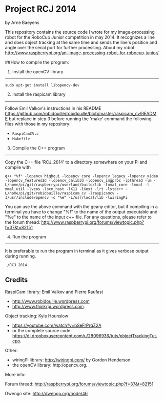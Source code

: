 Project RCJ 2014
================
by Arne Baeyens

This repository contains the source code I wrote for my image-processing robot for the RoboCup Junior competition in may 2014. It recognizes a line and does object tracking at the same time and sends the line's position and angle over the serial port for further processing.
About my robot: http://www.raspberrypi.org/an-image-processing-robot-for-robocup-junior/


##How to compile the program:

1. Install the openCV library
----------------------------------------
    sudo apt-get install libopencv-dev

2. Install the raspicam library
----------------------------------------
Follow Emil Valkov's instructions in his README
https://github.com/robidouille/robidouille/blob/master/raspicam_cv/README but replace in step 3 before running the 'make' command the following files with those in my repository:
* `RaspiCamCV.c`
* `Makefile`

3. Compile the C++ program
----------------------------------------
Copy the C++ file 'RCJ_2014' to a directory somewhere on your Pi
and compile with 

    g++ "%f" -lopencv_highgui -lopencv_core -lopencv_legacy -lopencv_video -lopencv_features2d -lopencv_calib3d -lopencv_imgproc -lpthread -lm -L/home/pi/git/raspberrypi/userland/build/lib -lmmal_core -lmmal -l mmal_util -lvcos -lbcm_host -lX11 -lXext -lrt -lstdc++ -L/home/pi/git/robidouille/raspicam_cv -lraspicamcv -I/usr/include/opencv -o "%e" -L/usr/local/lib -lwiringPi

You can use the above command with the geany editor, but if compiling in a terminal you have to change "%f" to the name of the output executable and "%e" to the name of the input c++ file.
For any questions, please refer to the forum thread:
http://www.raspberrypi.org/forums/viewtopic.php?f=37&t=82151

4. Run the program
----------------------------------------
It is preferable to run the program in terminal as it gives verbose output during running.

    ./RCJ_2014

Credits
----------------------------------------
RaspiCam library: Emil Valkov and Pierre Raufast
* http://www.robidouille.wordpress.com
* http://www.thinkrpi.wordpress.com.

Object tracking: Kyle Hounslow
* https://youtube.com/watch?v=bSeFrPrqZ2A
* or the complete source code: https://dl.dropboxusercontent.com/u/28096936/tuts/objectTrackingTut.cpp.

Other:
* wiringPi library: http://wiringpi.com/ by Gordon Henderson
* the openCV library: http:/opencv.org.
 
More info:

Forum thread: http://raspberrypi.org/forums/viewtopic.php?f=37&t=82151

Dwengo site: http://dwengo.org/node/46
